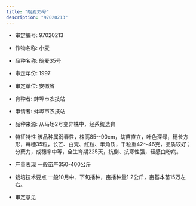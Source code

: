 ```yaml
---
title: "皖麦35号"
description: "97020213"
---
```

* 审定编号:  97020213

*  作物名称:  小麦

*  品种名称:  皖麦35号

*  审定年份:  1997

*  审定单位:  安徽省

* 育种者:  蚌埠市农技站

*  申请者:  蚌埠市农技站

*  品种来源:  从马场2号变异株中，经系统选育

*  特征特性
该品种属弱春性，株高85--90cm，幼苗直立，叶色深绿，穗长方形，每穗35粒，长芒、白壳、红粒、半角质，千粒重42～46克，品质较好；分蘖力，成穗率中等，全生育期225天，抗倒、抗寒性强，轻感白粉病。

*  产量表现
一般亩产350-400公斤

*  栽培技术要点
一般10月中、下旬播种，亩播种量1 2公斤，亩基本苗15万左右。

*  审定意见

